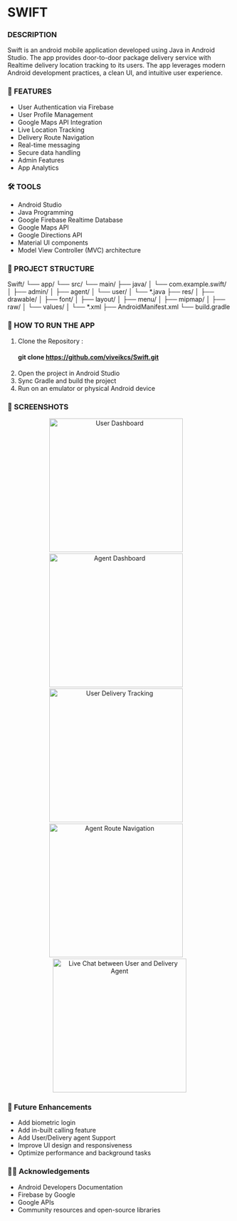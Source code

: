 # **SWIFT**

### **DESCRIPTION**

Swift is an android mobile application developed using Java in Android Studio. The app provides door-to-door package delivery service with Realtime delivery location tracking to its users. The app leverages modern Android development practices, a clean UI, and intuitive user experience.

### **📱 FEATURES**

- User Authentication via Firebase
- User Profile Management
- Google Maps API Integration
- Live Location Tracking
- Delivery Route Navigation
- Real-time messaging
- Secure data handling 
- Admin Features 
- App Analytics

### **🛠️ TOOLS**

- Android Studio
- Java Programming
- Google Firebase Realtime Database
- Google Maps API
- Google Directions API
- Material UI components
- Model View Controller (MVC) architecture

### **📁 PROJECT STRUCTURE**

Swift/
└── app/
    └── src/
        └── main/
            ├── java/
            │   └── com.example.swift/
            │       ├── admin/
            │       ├── agent/
            │       └── user/
            │           └── *.java
            ├── res/
            │   ├── drawable/
            │   ├── font/
            │   ├── layout/
            │   ├── menu/
            │   ├── mipmap/
            │   ├── raw/
            │   └── values/
            │       └── *.xml
            ├── AndroidManifest.xml
            └── build.gradle

### **🧪 HOW TO RUN THE APP**

1. Clone the Repository :
   #### git clone https://github.com/viveikcs/Swift.git
3. Open the project in Android Studio
4. Sync Gradle and build the project
5. Run on an emulator or physical Android device

### **📸 SCREENSHOTS**

<p align="center">
  <img src="screenshots/user_dashboard.png" width="300" alt="User Dashboard" />
  &nbsp;&nbsp;&nbsp;
  <img src="screenshots/agent_dashboard.png" width="300" alt="Agent Dashboard" />
  &nbsp;&nbsp;&nbsp;
  <img src="screenshots/user_tracking.png" width="300" alt="User Delivery Tracking" />
  &nbsp;&nbsp;&nbsp;
  <img src="screenshots/agent_navigation.png" width="300" alt="Agent Route Navigation" />
  &nbsp;&nbsp;&nbsp;
  <img src="screenshots/livechat.png" width="300" alt="Live Chat between User and Delivery Agent" />
</p>

### **🧩 Future Enhancements**

- Add biometric login
- Add in-built calling feature
- Add User/Delivery agent Support
- Improve UI design and responsiveness
- Optimize performance and background tasks

### **🙏🏼 Acknowledgements**

- Android Developers Documentation
- Firebase by Google
- Google APIs
- Community resources and open-source libraries
